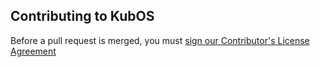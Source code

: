 Contributing to KubOS
---

Before a pull request is merged, you must [sign our Contributor's License Agreement](https://www.clahub.com/agreements/kubos/KubOS)
